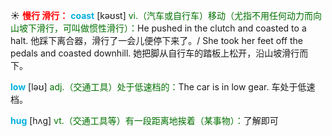 ☀ <font color="red">**慢行 滑行：**</font>
<font color="sky blue">**coast**</font> [kəʊst] 
<font color="rgb(227, 108, 9)">vi.（汽车或自行车）移动（尤指不用任何动力而向山坡下滑行，可叫做惯性滑行）：</font>He pushed in the clutch and coasted to a halt. 他踩下离合器，滑行了一会儿便停下来了。/ She took her feet off the pedals and coasted downhill. 她把脚从自行车的踏板上松开，沿山坡滑行而下。

<font color="sky blue">**low**</font> [ləʊ] 
<font color="rgb(227, 108, 9)">adj.（交通工具）处于低速档的：</font>The car is in low gear. 车处于低速档。

<font color="sky blue">**hug**</font> [hʌɡ] 
<font color="rgb(227, 108, 9)">vt.（交通工具等）有一段距离地挨着（某事物）：</font>了解即可
